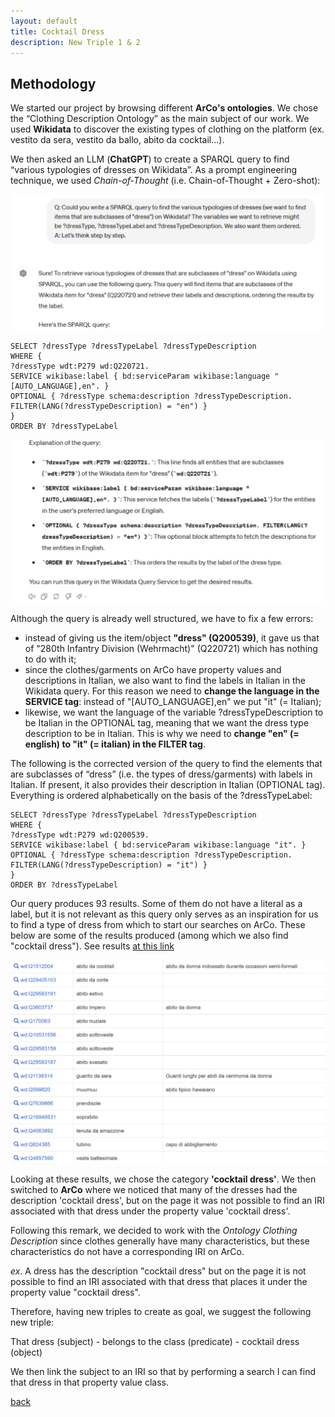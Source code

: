```yaml
---
layout: default
title: Cocktail Dress 
description: New Triple 1 & 2
---
```


## Methodology

We started our project by browsing different **ArCo's ontologies**. We chose the “Clothing Description Ontology” as the main subject of our work. 
We used **Wikidata** to discover the existing types of clothing on the platform (ex. vestito da sera, vestito da ballo, abito da cocktail...).

We then asked an LLM (**ChatGPT**) to create a SPARQL query to find “various typologies of dresses on Wikidata”. As a prompt engineering technique, we used *Chain-of-Thought* (i.e. Chain-of-Thought + Zero-shot):

![ChatGPTCoT2](/immagini_markdown/CoT2.png)

```SPARQL
SELECT ?dressType ?dressTypeLabel ?dressTypeDescription
WHERE {
?dressType wdt:P279 wd:Q220721.
SERVICE wikibase:label { bd:serviceParam wikibase:language "[AUTO_LANGUAGE],en". }
OPTIONAL { ?dressType schema:description ?dressTypeDescription. FILTER(LANG(?dressTypeDescription) = "en") }
}
ORDER BY ?dressTypeLabel
```

![ChatGPTCoT1](/immagini_markdown/CoT1.png)

Although the query is already well structured, we have to fix a few errors:
- instead of giving us the item/object **"dress" (Q200539)**, it gave us that of "280th Infantry Division (Wehrmacht)" (Q220721) which has nothing to do with it;
- since the clothes/garments on ArCo have property values and descriptions in Italian, we also want to find the labels in Italian in the Wikidata query. For this reason we need to **change the language in the SERVICE tag**: instead of "[AUTO_LANGUAGE],en" we put "it" (= Italian);
- likewise, we want the language of the variable ?dressTypeDescription to be Italian in the OPTIONAL tag, meaning that we want the dress type description to be in Italian. This is why we need to **change "en" (= english) to "it" (= italian) in the FILTER tag**.

The following is the corrected version of the query to find the elements that are subclasses of “dress” (i.e. the types of dress/garments) with labels in Italian. If present, it also provides their description in Italian (OPTIONAL tag). Everything is ordered alphabetically on the basis of the ?dressTypeLabel:

```SPARQL
SELECT ?dressType ?dressTypeLabel ?dressTypeDescription
WHERE {
?dressType wdt:P279 wd:Q200539.
SERVICE wikibase:label { bd:serviceParam wikibase:language "it". }
OPTIONAL { ?dressType schema:description ?dressTypeDescription. FILTER(LANG(?dressTypeDescription) = "it") }
}
ORDER BY ?dressTypeLabel
```

Our query produces 93 results. Some of them do not have a literal as a label, but it is not relevant as this query only serves as an inspiration for us to find a type of dress from which to start our searches on ArCo. These below are some of the results produced (among which we also find "cocktail dress"). See results [at this link](https://w.wiki/A5kR)  

![Results_wikidata](/immagini_markdown/Results_wikidata.png)

Looking at these results, we chose the category **'cocktail dress'**. We then switched to **ArCo** where we noticed that many of the dresses had the description 'cocktail dress', but on the page it was not possible to find an IRI associated with that dress under the property value 'cocktail dress'.

Following this remark, we decided to work with the _Ontology Clothing Description_ since clothes generally have many characteristics, but these characteristics do not have a corresponding IRI on ArCo.

_ex._ A dress has the description "cocktail dress" but on the page it is not possible to find an IRI associated with that dress that places it under the property value "cocktail dress". 

Therefore, having new triples to create as goal, we suggest the following new triple:

That dress (subject) - belongs to the class (predicate) - cocktail dress (object) 

We then link the subject to an IRI so that by performing a search I can find that dress in that property value class. 


[back](./)

